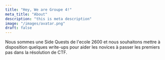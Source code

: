```yaml
---
title: "Hey, We are Groupe 4!"
meta_title: "About"
description: "this is meta description"
image: "/images/avatar.png"
draft: false
---
```


Nous sommes une Side Quests de l'ecole 2600 et nous souhaitons mettre à disposition quelques write-ups pour aider les novices à passer les premiers pas dans la résolution de CTF.
